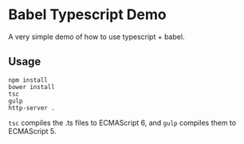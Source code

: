 # Babel Typescript Demo

A very simple demo of how to use typescript + babel.

## Usage

```
npm install
bower install
tsc
gulp
http-server .
```

```tsc``` compiles the .ts files to ECMAScript 6, and ```gulp``` compiles them to
ECMAScript 5.
